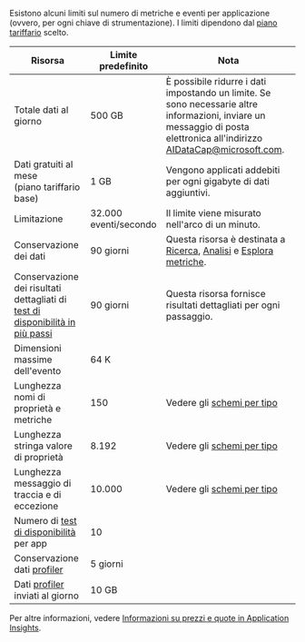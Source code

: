 Esistono alcuni limiti sul numero di metriche e eventi per applicazione (ovvero, per ogni chiave di strumentazione). I limiti dipendono dal [piano tariffario](https://azure.microsoft.com/pricing/details/application-insights/) scelto.

| **Risorsa** | **Limite predefinito** | **Nota**
| --- | --- | --- |
| Totale dati al giorno | 500 GB | È possibile ridurre i dati impostando un limite. Se sono necessarie altre informazioni, inviare un messaggio di posta elettronica all'indirizzo AIDataCap@microsoft.com.
| Dati gratuiti al mese<br/> (piano tariffario base) | 1 GB | Vengono applicati addebiti per ogni gigabyte di dati aggiuntivi.
| Limitazione | 32.000 eventi/secondo | Il limite viene misurato nell'arco di un minuto.
| Conservazione dei dati | 90 giorni | Questa risorsa è destinata a [Ricerca](../articles/application-insights/app-insights-diagnostic-search.md), [Analisi](../articles/application-insights/app-insights-analytics.md) e [Esplora metriche](../articles/application-insights/app-insights-metrics-explorer.md).
| Conservazione dei risultati dettagliati di [test di disponibilità in più passi](../articles/application-insights/app-insights-monitor-web-app-availability.md#multi-step-web-tests) | 90 giorni | Questa risorsa fornisce risultati dettagliati per ogni passaggio.
| Dimensioni massime dell'evento | 64 K | 
| Lunghezza nomi di proprietà e metriche | 150 | Vedere gli [schemi per tipo](https://github.com/Microsoft/ApplicationInsights-Home/blob/master/EndpointSpecs/Schemas/Docs/)
| Lunghezza stringa valore di proprietà | 8.192 | Vedere gli [schemi per tipo](https://github.com/Microsoft/ApplicationInsights-Home/blob/master/EndpointSpecs/Schemas/Docs/)
| Lunghezza messaggio di traccia e di eccezione | 10.000 | Vedere gli [schemi per tipo](https://github.com/Microsoft/ApplicationInsights-Home/blob/master/EndpointSpecs/Schemas/Docs/)
| Numero di [test di disponibilità](../articles/application-insights/app-insights-monitor-web-app-availability.md) per app  | 10 |
| Conservazione dati [profiler](../articles/application-insights/app-insights-profiler.md) | 5 giorni |
| Dati [profiler](../articles/application-insights/app-insights-profiler.md) inviati al giorno | 10 GB |

Per altre informazioni, vedere [Informazioni su prezzi e quote in Application Insights](../articles/application-insights/app-insights-pricing.md).


